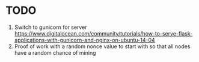 # TODO

1. Switch to gunicorn for server
    https://www.digitalocean.com/community/tutorials/how-to-serve-flask-applications-with-gunicorn-and-nginx-on-ubuntu-14-04
2. Proof of work with a random nonce value to start with so that all nodes have a random chance of mining
